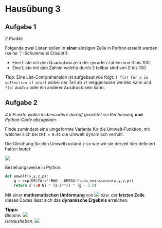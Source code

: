 # Hausübung 3

## Aufgabe 1

*2 Punkte*

Folgende zwei Listen sollen in **einer** einzigen Zeile in Python erstellt werden (keine ';'-Schummelei Erlaubt!):

+ Eine Liste mit den Quadratwurzeln der geraden Zahlen von 0 bis 100
+ Eine Liste mit den Zahlen welche durch 3 teilbar sind von 0 bis 100

*Tipp:* Eine List-Comprehension ist aufgebaut wie folgt: ```[ f(x) for x in collection if p(x)]``` wobei der Teil ab ```if``` weggelassen werden kann und ```f(x)``` auch ```x``` oder ein anderer Ausdruck sein kann.

## Aufgabe 2

*4.5 Punkte wobei insbesondere darauf geachtet sei Rechenweg* **und** *Python-Code abzugeben.*

Finde zumindest eine umgeformte Variante für die Umwelt-Funktion, mit welcher sich bei ```CHI = 0.01``` die Umwelt dynamisch verhält.

Die Gleichung für den Umweltzustand z so wie wir sie derzeit hier definiert hatten lautet:

<img src="https://render.githubusercontent.com/render/math?math=z_{t%2B1} = z_t %2B \nu (z_t-z_t^2)[e^{\delta z_t^{\rho}-\omega f(x_t,y_t,z_t,p_t)}-1]">

Beziehungsweise in Python:

~~~python
def umwelt(x,y,z,p):
    g = exp(DELTA*z**RHO - OMEGA*fluss_emissionen(x,y,z,p))
    return z %2B NY * (z-z**2) * (g - 1.0)
~~~

Mit einer **mathematischen Umformung** von <img src="https://render.githubusercontent.com/render/math?math=z_{t %2B 1}"> bzw. der **letzten Zeile** dieses Codes lässt sich das **dynamische Ergebnis** erreichen.

**Tipps:**<br>
*Binome:* <img src="https://render.githubusercontent.com/render/math?math=(a-b) * (c-d) = a*c - b*c - a*d %2B b*d"><br>
*Herausheben:* <img src="https://render.githubusercontent.com/render/math?math=(a^2 %2B 2*a) = a * (a %2B 2)">

